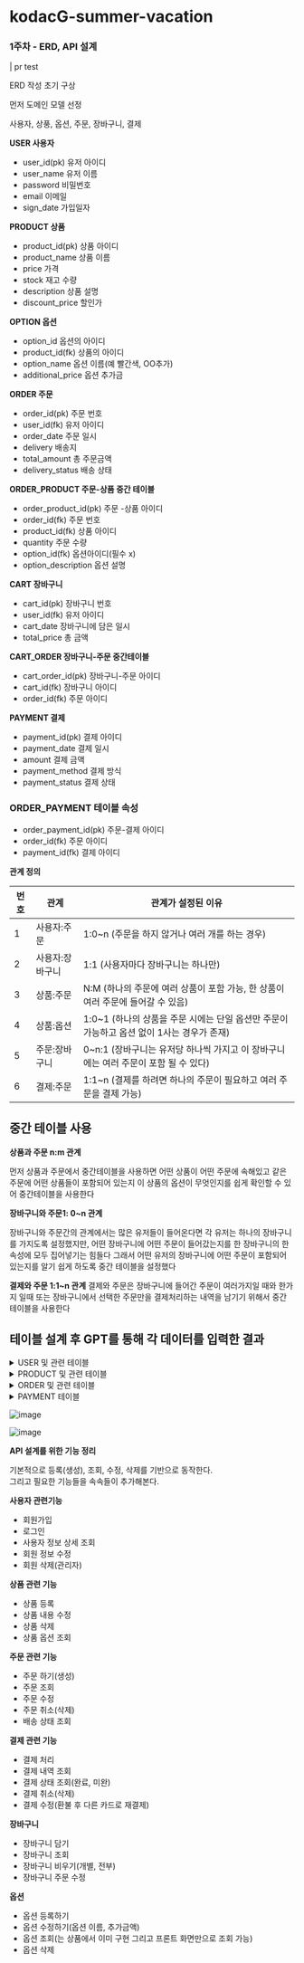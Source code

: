 # kodacG-summer-vacation

### 1주차 - ERD, API 설계
| pr test

ERD 작성 초기 구상

먼저 도메인 모델 선정 

사용자, 상풍, 옵션, 주문, 장바구니, 결제


 **USER 사용자**
- user_id(pk) 유저 아이디
- user_name   유저 이름
- password    비밀번호
- email       이메일 
- sign_date   가입일자
  
**PRODUCT 상품**
- product_id(pk)   상품 아이디
- product_name     상품 이름 
- price            가격
- stock            재고 수량
- description      상품 설명
- discount_price   할인가

**OPTION 옵션**
- option_id        옵션의 아이디
- product_id(fk)   상품의 아이디
- option_name      옵션 이름(예 빨간색, OO추가)
- additional_price 옵션 추가금 

 **ORDER 주문**
- order_id(pk)     주문 번호
- user_id(fk)      유저 아이디
- order_date       주문 일시
- delivery         배송지
- total_amount     총 주문금액
-  delivery_status 배송 상태

**ORDER_PRODUCT 주문-상품 중간 테이블**
- order_product_id(pk)  주문 -상품 아이디
- order_id(fk)          주문 번호
- product_id(fk)        상품 아이디
- quantity              주문 수량
- option_id(fk)         옵션아이디(필수 x)
- option_description    옵션 설명

 **CART 장바구니**
- cart_id(pk)    장바구니 번호
- user_id(fk)     유저 아이디
- cart_date       장바구니에 담은 일시
- total_price     총 금액


**CART_ORDER 장바구니-주문 중간테이블**
- cart_order_id(pk)  장바구니-주문 아이디
- cart_id(fk)        장바구니 아이디
- order_id(fk)       주문 아이디

**PAYMENT 결제**
- payment_id(pk)     결제 아이디
- payment_date       결제 일시
- amount             결제 금액
- payment_method     결제 방식
- payment_status     결제 상태

### ORDER_PAYMENT 테이블 속성
- order_payment_id(pk) 주문-결제 아이디
- order_id(fk)         주문 아이디
- payment_id(fk)       결제 아이디


**관계 정의**

| 번호 | 관계             | 관계가 설정된 이유                                 |
|------|------------------|---------------------------------------------------|
| 1    | 사용자:주문      | 1:0~n (주문을 하지 않거나 여러 개를 하는 경우)      |
| 2    | 사용자:장바구니  | 1:1 (사용자마다 장바구니는 하나만)                 |
| 3    | 상품:주문        | N:M (하나의 주문에 여러 상품이 포함 가능, 한 상품이 여러 주문에 들어갈 수 있음) |
| 4    | 상품:옵션        | 1:0~1 (하나의 상품을 주문 시에는 단일 옵션만 주문이 가능하고 옵션 없이 1사는 경우가 존재) |
| 5    | 주문:장바구니    | 0~n:1 (장바구니는 유저당 하나씩 가지고 이 장바구니에는 여러 주문이 포함 될 수 있다) |
| 6    | 결제:주문        | 1:1~n (결제를 하려면 하나의 주문이 필요하고 여러 주문을 결제 가능) |


## 중간 테이블 사용

**상품과 주문 n:m 관계**

먼저 상품과 주문에서 중간테이블을 사용하면 어떤 상품이 어떤 주문에 속해있고 
같은 주문에 어떤 상품들이 포함되어 있는지 이 상품의 옵션이 무엇인지를 쉽게 확인할 수 있어 중간테이블을 사용한다

**장바구니와 주문1: 0~n 관계**

장바구니와 주문간의 관계에서는 많은 유저들이 들어온다면 각 유저는 하나의 장바구니를 가지도록 설정했지만, 어떤 장바구니에 어떤 주문이 들어갔는지를 
한 장바구니의 한 속성에 모두 집어넣기는 힘들다 그래서 어떤 유저의 장바구니에 어떤 주문이 포함되어 있는지를 알기 쉽게 하도록 중간 테이블을 설정했다 

**결제와 주문 1:1~n 관계**
결제와 주문은 장바구니에 들어간 주문이 여러가지일 때와 한가지 일때 또는 장바구니에서 
선택한 주문만을 결제처리하는 내역을 남기기 위해서 중간 테이블을 사용한다


## 테이블 설계 후 GPT를 통해 각 데이터를 입력한 결과

<details>
<summary>USER 및 관련 테이블</summary>

### USER 테이블
| user_id (pk) | user_name | password | email  | sign_date |
|--------------|-----------|----------|--------|-----------|
| 1001 (김명성) | 김명성    | password | audtjd | 2024-07-12|
| 1011 (김태욱) | 김태욱    | pass     | xodnr  | 2024-07-13|

### CART 테이블
| cart_id (pk) | user_id (fk) | cart_date  | total_price |
|--------------|--------------|------------|-------------|
| 6001 (명성 장바구니) | 1001         | 2024-07-12 | 70000       |
| 6002 (태욱 장바구니) | 1011         | 2024-07-13 | 70000       |

### CART_ORDER 테이블
| cart_order_id (pk) | cart_id (fk) | order_id (fk) |
|--------------------|--------------|---------------|
| 7001 (명성 장바구니-주문) | 6001         | 4001          |
| 7002 (태욱 장바구니-주문) | 6002         | 4002          |

</details>

<details>
<summary>PRODUCT 및 관련 테이블</summary>

### PRODUCT 테이블
| product_id (pk) | product_name   | price  | stock | description | discount_price |
|-----------------|----------------|--------|-------|-------------|----------------|
| 2002 (아이패드 에어)  | 아이패드 에어  | 50000  | 10    | 에어        | 45000          |
| 2022 (아이패드 프로)  | 아이패드 프로  | 60000  | 45    | 프로        | 54000          |

### OPTION 테이블
| option_id (pk) | product_id (fk) | option_name | additional_price |
|----------------|------------------|-------------|------------------|
| 3002 (셀룰러 추가) | 2002 (아이패드 에어) | 셀룰러 추가 | 20000            |
| 3022 (용량 추가)   | 2002 (아이패드 에어) | 용량 추가   | 10000            |
| 3003 (셀룰러 추가) | 2022 (아이패드 프로) | 셀룰러 추가 | 20000            |
| 3023 (용량 추가)   | 2022 (아이패드 프로) | 용량 추가   | 10000            |

### ORDER_PRODUCT 테이블
| order_product_id (pk) | order_id (fk) | product_id (fk) | quantity | option_id (fk) | option_description |
|-----------------------|---------------|-----------------|----------|----------------|--------------------|
| 5001 (명성 에어 - 셀룰러 추가)      | 4001          | 2002            | 1        | 3002           | 셀룰러 추가        |
| 5002 (태욱 프로 - 용량 추가)      | 4002          | 2022            | 1        | 3023           | 용량 추가          |

</details>

<details>
<summary>ORDER 및 관련 테이블</summary>

### ORDER 테이블
| order_id (pk) | user_id (fk) | order_date | delivery | delivery_status | total_amount |
|---------------|--------------|------------|----------|-----------------|--------------|
| 4001 (명성 주문)  | 1001         | 2024-07-12 | 창원     | 배송중          | 70000        |
| 4002 (태욱 주문)  | 1011         | 2024-07-13 | 부산     | 배송완료        | 70000        |

### ORDER_PAYMENT 테이블
| order_payment_id (pk) | order_id (fk) | payment_id (fk) |
|-----------------------|---------------|------------------|
| 9001 (명성 주문 결제) | 4001          | 8001             |
| 9011 (태욱 주문 결제) | 4002          | 8011             |

</details>

<details>
<summary>PAYMENT 테이블</summary>

### PAYMENT 테이블
| payment_id (pk) | payment_date | amount | payment_method | payment_status |
|-----------------|--------------|--------|----------------|----------------|
| 8001 (명성 결제) | 2024-07-12   | 70000  | 신용카드       | 완료           |
| 8011 (태욱 결제) | 2024-07-13   | 70000  | 계좌이체       | 완료           |

</details>

![image](https://github.com/user-attachments/assets/5407cfbf-ca43-43b1-a3d0-1cd7a4fc0fb5)

![image](https://github.com/user-attachments/assets/b8d015b2-8015-40a5-baf7-5fab7b19848d)


**API 설계를 위한 기능 정리**

기본적으로 등록(생성), 조회, 수정, 삭제를 기반으로 동작한다.   
그리고 필요한 기능들을 속속들이 추가해본다.


**사용자 관련기능**
- 회원가입
- 로그인
- 사용자 정보 상세 조회
- 회원 정보 수정
- 회원 삭제(관리자)
  
**상품 관련 기능**
- 상품 등록
- 상품 내용 수정
- 상품 삭제
- 상품 옵션 조회
  
**주문 관련 기능**
- 주문 하기(생성)
- 주문 조회
- 주문 수정
- 주문 취소(삭제)
- 배송 상태 조회

**결제 관련 기능**
- 결제 처리
- 결제 내역 조회
- 결제 상태 조회(완료, 미완)
- 결제 취소(삭제)
- 결제 수정(환불 후 다른 카드로 재결제)

**장바구니**
- 장바구니 담기
- 장바구니 조회
- 장바구니 비우기(개별, 전부)
- 장바구니 주문 수정

**옵션**
- 옵션 등록하기
- 옵션 수정하기(옵션 이름, 추가금액)
- 옵션 조회(는 상품에서 이미 구현 그리고 프론트 화면만으로 조회 가능)
- 옵션 삭제
  


  
  

